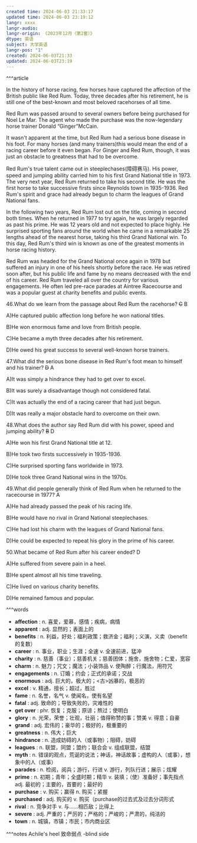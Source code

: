 ```yaml
---
created time: 2024-06-03 21:33:17
updated time: 2024-06-03 23:19:12
langr: xxxx
langr-audio: 
langr-origin: 《2023年12月（第2套）》
dtype: 英语
subject: 大学英语
langr-pos: "1"
created: 2024-06-03T21:33
updated: 2024-06-03T23:19
---
```


^^^article

In the history of horse racing, few horses have captured the affection of the British public like Red Rum. Today, three decades after his retirement, he is still one of the best-known and most beloved racehorses of all time.

Red Rum was passed around to several owners before being purchased for Noel Le Mar. The agent who made the purchase was the now-legendary horse trainer Donald “Ginger”McCain.

It wasn't apparent at the time, but Red Rum had a serious bone disease in his foot. For many horses (and many trainers)this would mean the end of a racing career before it even began. For Ginger and Red Rum, though, it was just an obstacle to greatness that had to be overcome.

Red Rum's true talent came out in steeplechases(障碍赛马). His power, speed and jumping ability carried him to his first Grand National title in 1973. The very next year, Red Rum returned to take his second title. He was the first horse to take successive firsts since Reynolds town in 1935-1936. Red Rum's spirit and grace had already begun to charm the leagues of Grand National fans.

In the following two years, Red Rum lost out on the title, coming in second both times. When he returned in 1977 to try again, he was largely regarded as past his prime. He was 12 years old and not expected to place highly. He surprised sporting fans around the world when he came in a remarkable 25 lengths ahead of the nearest horse, taking his third Grand National win. To this day, Red Rum's third win is known as one of the greatest moments in horse racing history.

Red Rum was headed for the Grand National once again in 1978 but suffered an injury in one of his heels shortly before the race. He was retired soon after, but his public life and fame by no means decreased with the end of his career. Red Rum traveled all over the country for various engagements. He often led pre-race parades at Aintree Racecourse and was a popular guest at charity benefits and public events.

46.What do we learn from the passage about Red Rum the racehorse? ~~C~~ B

A)He captured public affection long before he won national titles.

B)He won enormous fame and love from British people.

C)He became a myth three decades after his retirement.

D)He owed his great success to several well-known horse trainers.

47.What did the serious bone disease in Red Rum's foot mean to himself and his trainer? ~~D~~ A

A)It was simply a hindrance they had to get over to excel.

B)It was surely a disadvantage though not considered fatal.

C)It was actually the end of a racing career that had just begun.

D)It was really a major obstacle hard to overcome on their own.

48.What does the author say Red Rum did with his power, speed and jumping ability? ~~B~~ D

A)He won his first Grand National title at 12.

B)He took two firsts successively in 1935-1936.

C)He surprised sporting fans worldwide in 1973.

D)He took three Grand National wins in the 1970s.

49.What did people generally think of Red Rum when he returned to the racecourse in 1977? A

A)He had already passed the peak of his racing life.

B)He would have no rival in Grand National steeplechases.

C)He had lost his charm with the leagues of Grand National fans.

D)He could be expected to repeat his glory in the prime of his career.

50.What became of Red Rum after his career ended? D

A)He suffered from severe pain in a heel.

B)He spent almost all his time traveling.

C)He lived on various charity benefits.

D)He remained famous and popular.

^^^words
+ **affection** : n. 喜爱，爱慕，感情；疾病，病情
+ **apparent** : adj. 显然的；表面上的
+ **benefits** : n. 利益，好处；福利政策；救济金；福利；义演，义卖（benefit 的复数）
+ **career** : n. 事业，职业；生涯；全速
v. 全速前进，猛冲
+ **charity** : n. 慈善（事业）；慈善机关；慈善团体；施舍，施舍物；仁爱，宽容
+ **charm** : n. 魅力；咒文；魔法；小装饰品
v. 使陶醉；行魔法，用符咒
+ **engagements** : n. 订婚；约会；正式的承诺；交战
+ **enormous** : adj. 巨大的，极大的；<古>凶暴的，极恶的
+ **excel** : v. 精通，擅长；超过，胜过
+ **fame** : n. 名誉，名气
v. 使闻名，使有名望
+ **fatal** : adj. 致命的；导致失败的，灾难性的
+ **get over** : phr. 恢复；克服；原谅；熬过；使明白
+ **glory** : n. 光荣，荣誉；壮观，壮丽；值得称赞的事；赞美
v. 得意；自豪
+ **grand** : adj. 宏伟的；豪华的；极好的，极重要的
+ **greatness** : n. 伟大；巨大
+ **hindrance** : n. 造成妨碍的人（或事物）；阻碍，妨碍
+ **leagues** : n. 联盟，同盟；盟约；联合会
v. 组成联盟，结盟
+ **myth** : n. 错误的观点，荒诞的说法；神话，神话故事；虚构的人（或事），想象中的人（或事）
+ **parades** : n. 检阅，阅兵；游行，行进
v. 游行，列队行进；展示；炫耀
+ **prime** : n. 初期；青年；全盛时期；精华
v. 装填；（使）准备好；事先指点
adj. 最初的；主要的，首要的；最好的
+ **purchase** : v. 购买；赢得
n. 购买；紧握
+ **purchased** : adj. 购买的
v. 购买（purchase的过去式及过去分词形式
+ **rival** : n. 竞争对手
v. 与……相匹敌；比得上
+ **severe** : adj. 严重的；严厉的；严格的；严峻的；严肃的，纯洁的
+ **town** : n. 城镇，市镇；市民；市内商业区

^^^notes
Achile's heel 致命弱点 -blind side